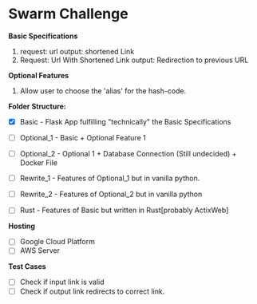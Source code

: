 # Swarm Challenge

**Basic Specifications**
1.  request: url <String>
    output: shortened Link <String>
2.  Request: Url With Shortened Link
    output: Redirection to previous URL

**Optional Features**
1. Allow user to choose the 'alias' for the hash-code.
 

**Folder Structure:**
- [x] Basic - Flask App fulfilling "technically" the Basic Specifications

- [ ] Optional_1 - Basic + Optional Feature 1

- [ ] Optional_2 - Optional 1 + Database Connection (Still undecided) + Docker File 

- [ ] Rewrite_1 - Features of Optional_1 but in vanilla python. 

- [ ] Rewrite_2 - Features of Optional_2 but in vanilla python

- [ ] Rust - Features of Basic but written in Rust[probably ActixWeb]

**Hosting**
- [ ] Google Cloud Platform
- [ ] AWS Server

**Test Cases** 
- [ ] Check if input link is valid
- [ ] Check if output link redirects to correct link.